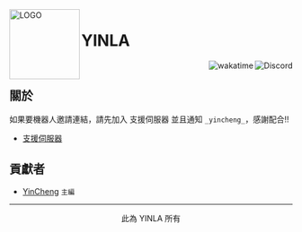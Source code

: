 <img alt="LOGO" src="https://i.imgur.com/T0Aspfb.png" width="125px" height="125px" align="left" >

# **YINLA**

&nbsp;
<img alt="Discord" src="https://img.shields.io/discord/1031159028505641011?color=blue&label=DISCORD&logo=discord&style=for-the-badge" align="right">
<img src="https://wakatime.com/badge/user/830ee6e5-c894-4b82-bf14-7e55d87afbd4/project/8fa8a374-7442-4dad-979c-7820ba198411.svg?style=for-the-badge"  alt="wakatime" align="right">
## 關於

如果要機器人邀請連結，請先加入 支援伺服器 並且通知 `_yincheng_`，感謝配合!!

- [支援伺服器](https://discord.gg/mnCHdBbh65)
## 貢獻者

- [YinCheng](https://github.com/YinCheng0106) `主編`

---
<p align="center">此為 YINLA 所有</p>